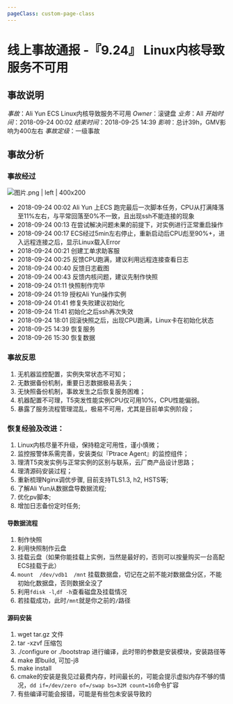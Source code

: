 ```yaml
---
pageClass: custom-page-class
---
```


# 线上事故通报 -『9.24』 Linux内核导致服务不可用

## 事故说明

*事故*：Ali Yun ECS Linux内核导致服务不可用
*Owner*：滚键盘
*业务*：All
*开始时间*：2018-09-24 00:02
*结束时间*：2018-09-25 14:39
*影响*：总计39h，GMV影响为400左右
*事故定级*：一级事故

## 事故分析

### 事故经过

![图片.png | left | 400x200](https://cdn.nlark.com/yuque/0/2018/png/104214/1537964986987-9aa9e0f1-7542-45a6-8556-460b63f57afd.png "")

 * 2018-09-24 00:02 Ali Yun 上ECS 跑完最后一次脚本任务，CPU从打满降落至11%左右，与平常回落至0%不一致，且出现ssh不能连接的现象
 * 2018-09-24 00:13 在尝试解决问题未果的前提下，对实例进行正常重启操作
 * 2018-09-24 00:17 ECS经过5min左右停止，重新启动后CPU彪至90%+，进入远程连接之后，显示Linux载入Error
 * 2018-09-24 00:21 创建工单求助客服
 * 2018-09-24 00:25 反馈CPU跑满，建议利用远程连接查看日志
 * 2018-09-24 00:40 反馈日志截图
 * 2018-09-24 00:43 反馈内核问题，建议先制作快照
 * 2018-09-24 01:11 快照制作完毕
 * 2018-09-24 01:19 授权Ali Yun操作实例
 * 2018-09-24 01:41 修复失败建议初始化
 * 2018-09-24 11:41 初始化之后ssh再次失效
 * 2018-09-24 18:01 回滚快照之后，出现CPU跑满，Linux卡在初始化状态
 * 2018-09-25 14:39 恢复服务
 * 2018-09-26 15:30 恢复数据

### 事故反思
1. 无机器监控配置，实例失常状态不可知；
2. 无数据备份机制，重要日志数据极易丢失；
3. 无快照备份机制，事故发生之后恢复服务困难；
4. 机器配置不可理，T5突发性能实例CPU仅可用10%，CPU性能偏弱。
5. 暴露了服务流程管理混乱，极易不可用，尤其是目前单实例阶段；

### 恢复经验及改进：
1. Linux内核尽量不升级，保持稳定可用性，谨小慎微；
2. 监控报警体系需完善，安装类似『Ptrace Agent』的监控组件；
3. 理清T5突发实例与正常实例的区别与联系，云厂商产品设计思路；
4. 理清源码安装过程；
5. 重新梳理Nginx调优步骤, 目前支持TLS1.3, h2, HSTS等;
6. 了解Ali Yun从数据盘导数据流程;
7. 优化pv脚本;
8. 增加日志备份定时任务;

#### 导数据流程

1. 制作快照
2. 利用快照制作云盘
3. 挂载云盘（如果你能挂载上实例，当然是最好的，否则可以按量购买一台高配ECS挂载于此）
4. `mount  /dev/vdb1  /mnt` 挂载数据盘，切记在之前不能对数据盘分区，不能初始化数据盘，否则数据全没了
5. 利用`fdisk -l`,`df -h`查看磁盘及挂载情况
6. 若挂载成功，此时`/mnt`就是你之前的`/`路径

#### 源码安装
1. wget tar.gz 文件
2. tar -xzvf 压缩包
3. ./configure or ./bootstrap 进行编译，此时带的参数是安装模块，安装路径等
4. make 即build, 可加-j8
5. make install
6. cmake的安装是我见过最费内存，时间最长的，可能会提示虚拟内存不够的情况，`dd if=/dev/zero of=/swap bs=32M count=16`命令扩容
7. 有些编译可能会报错，可能是有些包未安装导致的



